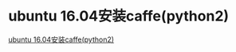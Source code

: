 # ubuntu 16.04安装caffe(python2)
[ubuntu 16.04安装caffe(python2)](https://aiwithcloud.com/2021/07/10/ubuntu-16-04%e5%ae%89%e8%a3%85caffepython2/)